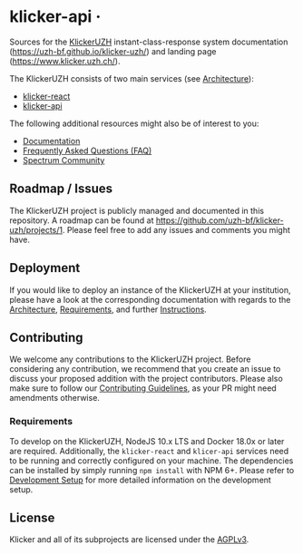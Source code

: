 # klicker-api &middot;

Sources for the [KlickerUZH](https://www.klicker.uzh.ch/) instant-class-response system documentation (https://uzh-bf.github.io/klicker-uzh/) and landing page (https://www.klicker.uzh.ch/).

The KlickerUZH consists of two main services (see [Architecture](https://uzh-bf.github.io/klicker-uzh/docs/deployment/deployment_architecture)):

- [klicker-react](https://github.com/uzh-bf/klicker-react)
- [klicker-api](https://github.com/uzh-bf/klicker-api)

The following additional resources might also be of interest to you:

- [Documentation](https://uzh-bf.github.io/klicker-uzh/docs/introduction/getting_started)
- [Frequently Asked Questions (FAQ)](https://uzh-bf.github.io/klicker-uzh/docs/faq/faq)
- [Spectrum Community](https://spectrum.chat/klickeruzh)

## Roadmap / Issues

The KlickerUZH project is publicly managed and documented in this repository. A roadmap can be found at https://github.com/uzh-bf/klicker-uzh/projects/1. Please feel free to add any issues and comments you might have.

## Deployment

If you would like to deploy an instance of the KlickerUZH at your institution, please have a look at the corresponding documentation with regards to the [Architecture](https://uzh-bf.github.io/klicker-uzh/docs/deployment/deployment_architecture), [Requirements](https://uzh-bf.github.io/klicker-uzh/docs/deployment/deployment_requirements), and further [Instructions](https://uzh-bf.github.io/klicker-uzh/docs/deployment/deployment_docker).

## Contributing

We welcome any contributions to the KlickerUZH project. Before considering any contribution, we recommend that you create an issue to discuss your proposed addition with the project contributors. Please also make sure to follow our [Contributing Guidelines](https://uzh-bf.github.io/klicker-uzh/docs/contributing/contributing_guidelines), as your PR might need amendments otherwise.

### Requirements

To develop on the KlickerUZH, NodeJS 10.x LTS and Docker 18.0x or later are required. Additionally, the `klicker-react` and `klicer-api` services need to be running and correctly configured on your machine. The dependencies can be installed by simply running `npm install` with NPM 6+. Please refer to [Development Setup](https://uzh-bf.github.io/klicker-uzh/docs/contributing/contributing_setup) for more detailed information on the development setup.

## License

Klicker and all of its subprojects are licensed under the [AGPLv3](https://www.gnu.org/licenses/agpl-3.0.de.html).
